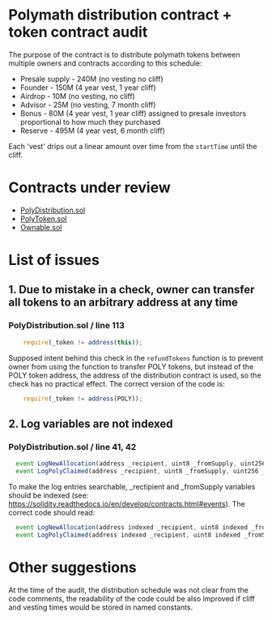 # Polymath distribution contract + token contract audit
The purpose of the contract is to distribute polymath tokens between multiple owners and contracts according to this schedule:

* Presale supply - 240M (no vesting no cliff)
* Founder - 150M (4 year vest, 1 year cliff)
* Airdrop - 10M (no vesting, no cliff)
* Advisor - 25M (no vesting, 7 month cliff)
* Bonus - 80M (4 year vest, 1 year cliff) assigned to presale investors proportional to how much they purchased
* Reserve - 495M (4 year vest, 6 month cliff)

Each 'vest' drips out a linear amount over time from the `startTime` until the cliff.

# Contracts under review

 * [PolyDistribution.sol](./contracts/PolyDistribution.sol)
 * [PolyToken.sol](./contracts/PolyToken.sol)
 * [Ownable.sol](./contracts/Ownable.sol)

# List of issues

## 1. Due to mistake in a check, owner can transfer all tokens to an arbitrary address at any time

### PolyDistribution.sol / line 113

```javascript
    require(_token != address(this));
```

Supposed intent behind this check in the `refundTokens` function is to prevent owner from using the function to transfer POLY tokens, but instead of the POLY token address, the address of the distribution contract is used, so the check has no practical effect. The correct version of the code is:

```javascript
    require(_token != address(POLY));
```

## 2. Log variables are not indexed

### PolyDistribution.sol / line 41, 42

```javascript
  event LogNewAllocation(address _recipient, uint8 _fromSupply, uint256 _totalAllocated, uint256 _grandTotalAllocated);
  event LogPolyClaimed(address _recipient, uint8 _fromSupply, uint256 _amountClaimed, uint256 _totalAllocated, uint256 _grandTotalClaimed);
```

To make the log entries searchable, _rectipient and _fromSupply variables should be indexed (see: https://solidity.readthedocs.io/en/develop/contracts.html#events). The correct code should read:

```javascript
  event LogNewAllocation(address indexed _recipient, uint8 indexed _fromSupply, uint256 _totalAllocated, uint256 _grandTotalAllocated);
  event LogPolyClaimed(address indexed _recipient, uint8 indexed _fromSupply, uint256 _amountClaimed, uint256 _totalAllocated, uint256 _grandTotalClaimed);
```

# Other suggestions

At the time of the audit, the distribution schedule was not clear from the code comments, the readability of the code could be also improved if cliff and vesting times would be stored in named constants.


